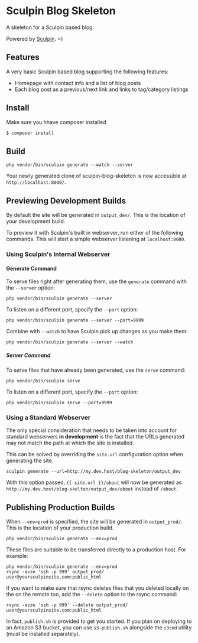 Sculpin Blog Skeleton
=====================

A skeleton for a Sculpin based blog.

Powered by [Sculpin](http://sculpin.io). =)


Features
--------

A very basic Sculpin based blog supporting the following features:

* Homepage with contact info and a list of blog posts
* Each blog post as a previous/next link and links to tag/category listings


Install
-------

Make sure you hhave composer installed

```bash
$ composer install
```

Build
-----

    php vendor/bin/sculpin generate --watch --server

Your newly generated clone of sculpin-blog-skeleton is now
accessible at `http://localhost:8000/`.


Previewing Development Builds
-----------------------------

By default the site will be generated in `output_dev/`. This is the location
of your development build.

To preview it with Sculpin's built in webserver, run either of the following
commands. This will start a simple webserver listening at `localhost:8000`.

### Using Sculpin's Internal Webserver

#### Generate Command

To serve files right after generating them, use the `generate` command with
the `--server` option:

    php vendor/bin/sculpin generate --server

To listen on a different port, specify the `--port` option:

    php vendor/bin/sculpin generate --server --port=9999

Combine with `--watch` to have Sculpin pick up changes as you make them:

    php vendor/bin/sculpin generate --server --watch


##### Server Command

To serve files that have already been generated, use the `serve` command:

    php vendor/bin/sculpin serve

To listen on a different port, specify the `--port` option:

    php vendor/bin/sculpin serve --port=9999


### Using a Standard Webserver

The only special consideration that needs to be taken into account for standard
webservers **in development** is the fact that the URLs generated may not match
the path at which the site is installed.

This can be solved by overriding the `site.url` configuration option when
generating the site.

    sculpin generate --url=http://my.dev.host/blog-skeleton/output_dev

With this option passed, `{{ site.url }}/about` will now be generated as
`http://my.dev.host/blog-skelton/output_dev/about` instead of `/about`.


Publishing Production Builds
----------------------------

When `--env=prod` is specified, the site will be generated in `output_prod/`. This
is the location of your production build.

    php vendor/bin/sculpin generate --env=prod

These files are suitable to be transferred directly to a production host. For example:

    php vendor/bin/sculpin generate --env=prod
    rsync -avze 'ssh -p 999' output_prod/ user@yoursculpinsite.com:public_html

If you want to make sure that rsync deletes files that you deleted locally on the on the remote too, add the `--delete` option to the rsync command:

    rsync -avze 'ssh -p 999' --delete output_prod/ user@yoursculpinsite.com:public_html

In fact, `publish.sh` is provided to get you started. If you plan on deploying to an
Amazon S3 bucket, you can use `s3-publish.sh` alongside the `s3cmd` utility (must be
installed separately).
